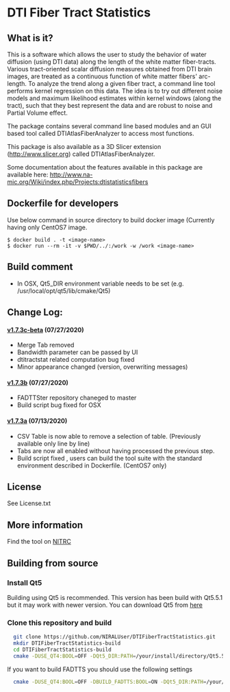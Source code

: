 # DTI Fiber Tract Statistics

## What is it?

This is a software which allows the user to study the behavior of water diffusion (using DTI data) along the length of the white matter fiber-tracts.
Various tract-oriented scalar diffusion measures obtained from DTI brain images, are treated as a continuous function of white matter fibers' arc-length. To analyze the trend along a given fiber tract, a command line tool performs kernel regression on this data. The idea is to try out different noise models and maximum likelihood estimates within kernel windows (along the tract), such that they best represent the data and are robust to noise and Partial Volume effect.

The package contains several command line based modules and an GUI based tool called DTIAtlasFiberAnalyzer to access most functions.

This package is also available as a 3D Slicer extension (http://www.slicer.org) called DTIAtlasFiberAnalyzer.

Some documentation about the features available in this package are available here: http://www.na-mic.org/Wiki/index.php/Projects:dtistatisticsfibers


## Dockerfile for developers

Use below command in source directory to build docker image (Currently having only CentOS7 image.

```
$ docker build . -t <image-name>
$ docker run --rm -it -v $PWD/../:/work -w /work <image-name> 
```

## Build comment

- In OSX,  Qt5_DIR environment variable needs to be set (e.g. /usr/local/opt/qt5/lib/cmake/Qt5)

## Change Log:

#### [v1.7.3c-beta](http://github.com/NIRALUser/DTIFiberTractStatistics/tree/v1.7.3b) (07/27/2020)
- Merge Tab removed
- Bandwidth parameter can be passed by UI 
- dtitractstat related computation bug fixed
- Minor appearance changed (version, overwriting messages)


#### [v1.7.3b](http://github.com/NIRALUser/DTIFiberTractStatistics/tree/v1.7.3b) (07/27/2020)
- FADTTSter repository chaneged to master
- Build script bug fixed for OSX

#### [v1.7.3a](http://github.com/NIRALUser/DTIFiberTractStatistics/tree/v1.7.3a) (07/13/2020)
- CSV Table is now able to remove a selection of table. (Previously available only line by line)
- Tabs are now all enabled without having processed the previous step.
- Build script fixed , users can build the tool suite with the standard environment described in Dockerfile. (CentOS7 only)


## License

See License.txt

## More information

Find the tool on [NITRC](https://www.nitrc.org/projects/dti_tract_stat)

## Building from source

### Install Qt5

Building using Qt5 is recommended. This version has been build with Qt5.5.1 but it may work with newer version. You can download Qt5 from [here](https://download.qt.io/archive/qt/5.5/5.5.1/)

### Clone this repository and build

```bash
  git clone https://github.com/NIRALUser/DTIFiberTractStatistics.git
  mkdir DTIFiberTractStatistics-build
  cd DTIFiberTractStatistics-build
  cmake -DUSE_QT4:BOOL=OFF -DQt5_DIR:PATH=/your/install/directory/Qt5.5.1/lib/cmake/Qt5 ../DTIFiberTractStatistics
```

If you want to build FADTTS you should use the following settings

```bash
  cmake -DUSE_QT4:BOOL=OFF -DBUILD_FADTTS:BOOL=ON -DQt5_DIR:PATH=/your/install/directory/Qt5.5.1/lib/cmake/Qt5 ../DTIFiberTractStatistics
```
  
